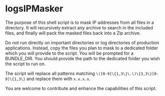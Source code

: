# logsIPMasker
The purpose of this shell script is to mask IP addresses from all files in a directory.
It will recursively extract any archive to search in the included files, and finally will pack the masked files back into a Zip archive.

Do not run directly on important directories or log directories of production applications.
Instead, copy the files you plan to mask to a dedicated folder which you will provide to the script.
You will be prompted for a BUNDLE_DIR. You should provide the path to the dedicated folder you wish the script to run on.

The script will replace all patterns matching `\([0-9]\{1,3\}\.\)\{3,3\}[0-9]\{1,3\}` and replace them with `x.x.x.x`.

You are welcome to contribute and enhance the capabilities of this script.

